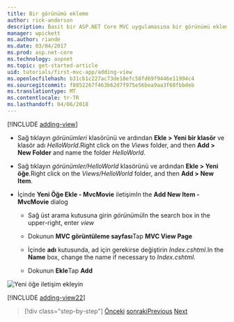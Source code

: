 ```yaml
---
title: Bir görünümü ekleme
author: rick-anderson
description: Basit bir ASP.NET Core MVC uygulamasına bir görünümü ekleme
manager: wpickett
ms.author: riande
ms.date: 03/04/2017
ms.prod: asp.net-core
ms.technology: aspnet
ms.topic: get-started-article
uid: tutorials/first-mvc-app/adding-view
ms.openlocfilehash: b31cb1c227ac73de18efc58fd69f9446e11994c4
ms.sourcegitcommit: f8852267f463b62d7f975e56bea9aa3f68fbbdeb
ms.translationtype: MT
ms.contentlocale: tr-TR
ms.lasthandoff: 04/06/2018
---
```

[!INCLUDE [adding-view](../../includes/mvc-intro/adding_view1.md)]

* <span data-ttu-id="9b3dd-103">Sağ tıklayın *görünümleri* klasörünü ve ardından **Ekle > Yeni bir klasör** ve klasör adı *HelloWorld*.</span><span class="sxs-lookup"><span data-stu-id="9b3dd-103">Right click on the *Views* folder, and then **Add > New Folder** and name the folder *HelloWorld*.</span></span>

* <span data-ttu-id="9b3dd-104">Sağ tıklayın *görünümler/HelloWorld* klasörünü ve ardından **Ekle > Yeni öğe**.</span><span class="sxs-lookup"><span data-stu-id="9b3dd-104">Right click on the *Views/HelloWorld* folder, and then **Add > New Item**.</span></span>

* <span data-ttu-id="9b3dd-105">İçinde **Yeni Öğe Ekle - MvcMovie** iletişim</span><span class="sxs-lookup"><span data-stu-id="9b3dd-105">In the **Add New Item - MvcMovie** dialog</span></span>

  * <span data-ttu-id="9b3dd-106">Sağ üst arama kutusuna girin *görünümü*</span><span class="sxs-lookup"><span data-stu-id="9b3dd-106">In the search box in the upper-right, enter *view*</span></span>

  * <span data-ttu-id="9b3dd-107">Dokunun **MVC görüntüleme sayfası**</span><span class="sxs-lookup"><span data-stu-id="9b3dd-107">Tap **MVC View Page**</span></span>

  * <span data-ttu-id="9b3dd-108">İçinde **adı** kutusunda, ad için gerekirse değiştirin *Index.cshtml*.</span><span class="sxs-lookup"><span data-stu-id="9b3dd-108">In the **Name** box, change the name if necessary to *Index.cshtml*.</span></span>

  * <span data-ttu-id="9b3dd-109">Dokunun **Ekle**</span><span class="sxs-lookup"><span data-stu-id="9b3dd-109">Tap **Add**</span></span>

![Yeni öğe iletişim ekleyin](adding-view/_static/add_view.png)

[!INCLUDE [adding-view22](../../includes/mvc-intro/adding_view2.md)]

> [!div class="step-by-step"]
> <span data-ttu-id="9b3dd-111">[Önceki](adding-controller.md)
> [sonraki](adding-model.md)</span><span class="sxs-lookup"><span data-stu-id="9b3dd-111">[Previous](adding-controller.md)
[Next](adding-model.md)</span></span>
